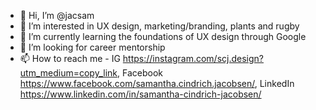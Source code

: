 - 👋 Hi, I’m @jacsam
- 👀 I’m interested in UX design, marketing/branding, plants and rugby
- 🌱 I’m currently learning the foundations of UX design through Google
- 💞️ I’m looking for career mentorship
- 📫 How to reach me - IG https://instagram.com/scj.design?utm_medium=copy_link, Facebook https://www.facebook.com/samantha.cindrich.jacobsen/, LinkedIn https://www.linkedin.com/in/samantha-cindrich-jacobsen/

<!---
jacsam/jacsam is a ✨ special ✨ repository because its `README.md` (this file) appears on your GitHub profile.
You can click the Preview link to take a look at your changes.
--->
